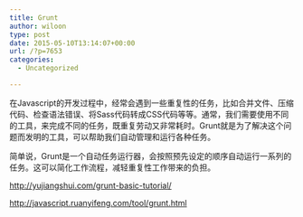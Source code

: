 ```yaml
---
title: Grunt
author: wiloon
type: post
date: 2015-05-10T13:14:07+00:00
url: /?p=7653
categories:
  - Uncategorized

---
```

在Javascript的开发过程中，经常会遇到一些重复性的任务，比如合并文件、压缩代码、检查语法错误、将Sass代码转成CSS代码等等。通常，我们需要使用不同的工具，来完成不同的任务，既重复劳动又非常耗时。Grunt就是为了解决这个问题而发明的工具，可以帮助我们自动管理和运行各种任务。

简单说，Grunt是一个自动任务运行器，会按照预先设定的顺序自动运行一系列的任务。这可以简化工作流程，减轻重复性工作带来的负担。


http://yujiangshui.com/grunt-basic-tutorial/

http://javascript.ruanyifeng.com/tool/grunt.html